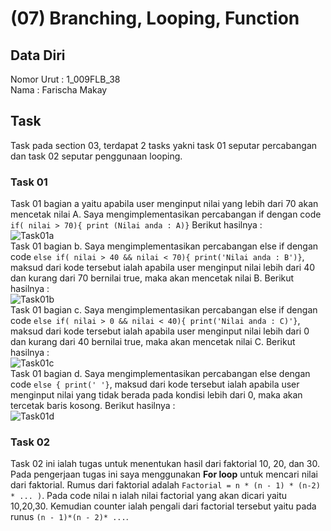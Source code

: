 # (07) Branching, Looping, Function
## Data Diri 
Nomor Urut : 1_009FLB_38 <br>
Nama : Farischa Makay

## Task
Task pada section 03, terdapat 2 tasks yakni task 01 seputar percabangan dan task 02 seputar penggunaan looping. <BR>
### Task 01 
Task 01 bagian a yaitu apabila user menginput nilai yang lebih dari 70 akan mencetak nilai A. Saya mengimplementasikan percabangan if dengan code ```if( nilai > 70){ print (Nilai anda : A)}``` Berikut hasilnya :<br>
![Task01a](/screenshots/Task01a.jpg) <br>
Task 01 bagian b. Saya mengimplementasikan percabangan else if dengan code ```else if( nilai > 40 && nilai < 70){ print('Nilai anda : B')}```, maksud dari kode tersebut ialah apabila user menginput nilai lebih dari 40 dan kurang dari 70 bernilai true, maka akan mencetak nilai B. Berikut hasilnya : <br>
![Task01b](/screenshots/Task01b.jpg) <br>
Task 01 bagian c. Saya mengimplementasikan percabangan else if dengan code ```else if( nilai > 0 && nilai < 40){ print('Nilai anda : C)'}```, maksud dari kode tersebut ialah apabila user menginput nilai lebih dari 0 dan kurang dari 40 bernilai true, maka akan mencetak nilai C. Berikut hasilnya : <br>
![Task01c](screenshots/Task01c.jpg)<BR>
Task 01 bagian d. Saya mengimplementasikan percabangan else dengan code ```else { print(' '}```, maksud dari kode tersebut ialah apabila user menginput nilai yang tidak berada pada kondisi lebih dari 0, maka akan tercetak baris kosong. Berikut hasilnya : <br>
![Task01d](screenshots/Task01d.jpg)<BR>

### Task 02
Task 02 ini ialah tugas untuk menentukan hasil dari faktorial 10, 20, dan 30. Pada pengerjaan tugas ini saya menggunakan **For loop** untuk mencari nilai dari faktorial. Rumus dari faktorial adalah  ```Factorial = n * (n - 1) * (n-2) * ... )```. Pada code nilai n ialah nilai factorial yang akan dicari yaitu 10,20,30. Kemudian counter ialah pengali dari factorial tersebut yaitu pada runus ```(n - 1)*(n - 2)* ...```. 
